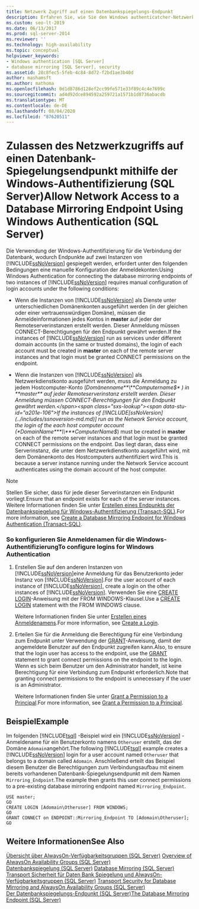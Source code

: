 ```yaml
---
title: Netzwerk Zugriff auf einen Datenbankspiegelungs-Endpunkt
description: Erfahren Sie, wie Sie den Windows authenticatcher-Netzwerk Zugriff auf einen Datenbankspiegelungs-Endpunkt für SQL Server erlauben.
ms.custom: seo-lt-2019
ms.date: 06/13/2017
ms.prod: sql-server-2014
ms.reviewer: ''
ms.technology: high-availability
ms.topic: conceptual
helpviewer_keywords:
- Windows authentication [SQL Server]
- database mirroring [SQL Server], security
ms.assetid: 28c8fec5-5feb-4c84-8d72-f2bd1ae3b40d
author: mashamsft
ms.author: mathoma
ms.openlocfilehash: 0d1d8786d128ef2cc99fe571e33f89c4c4e7699c
ms.sourcegitcommit: ad4d92dce894592a259721a1571b1d8736abacdb
ms.translationtype: MT
ms.contentlocale: de-DE
ms.lasthandoff: 08/04/2020
ms.locfileid: "87620511"
---
```

# <a name="allow-network-access-to-a-database-mirroring-endpoint-using-windows-authentication-sql-server"></a><span data-ttu-id="a201e-103">Zulassen des Netzwerkzugriffs auf einen Datenbank-Spiegelungsendpunkt mithilfe der Windows-Authentifizierung (SQL Server)</span><span class="sxs-lookup"><span data-stu-id="a201e-103">Allow Network Access to a Database Mirroring Endpoint Using Windows Authentication (SQL Server)</span></span>
  <span data-ttu-id="a201e-104">Die Verwendung der Windows-Authentifizierung für die Verbindung der Datenbank, wodurch Endpunkte auf zwei Instanzen von [!INCLUDE[ssNoVersion](../includes/ssnoversion-md.md)] gespiegelt werden, erfordert unter den folgenden Bedingungen eine manuelle Konfiguration der Anmeldekonten:</span><span class="sxs-lookup"><span data-stu-id="a201e-104">Using Windows Authentication for connecting the database mirroring endpoints of two instances of [!INCLUDE[ssNoVersion](../includes/ssnoversion-md.md)] requires manual configuration of login accounts under the following conditions:</span></span>  
  
-   <span data-ttu-id="a201e-105">Wenn die Instanzen von [!INCLUDE[ssNoVersion](../includes/ssnoversion-md.md)] als Dienste unter unterschiedlichen Domänenkonten ausgeführt werden (in der gleichen oder einer vertrauenswürdigen Domäne), müssen die Anmeldeinformationen jedes Kontos in **master** auf jeder der Remoteserverinstanzen erstellt werden. Dieser Anmeldung müssen CONNECT-Berechtigungen für den Endpunkt gewährt werden.</span><span class="sxs-lookup"><span data-stu-id="a201e-105">If the instances of [!INCLUDE[ssNoVersion](../includes/ssnoversion-md.md)] run as services under different domain accounts (in the same or trusted domains), the login of each account must be created in **master** on each of the remote server instances and that login must be granted CONNECT permissions on the endpoint.</span></span>  
  
-   <span data-ttu-id="a201e-106">Wenn die Instanzen von [!INCLUDE[ssNoVersion](../includes/ssnoversion-md.md)] als Netzwerkdienstkonto ausgeführt werden, muss die Anmeldung zu jedem Hostcomputer-Konto (*Domänenname***\\***Computername$* ) in **master** auf jeder Remoteserverinstanz erstellt werden. Dieser Anmeldung müssen CONNECT-Berechtigungen für den Endpunkt gewährt werden.</span><span class="sxs-lookup"><span data-stu-id="a201e-106">If the instances of [!INCLUDE[ssNoVersion](../includes/ssnoversion-md.md)] run as the Network Service account, the login of the each host computer account (*DomainName***\\***ComputerName$*) must be created in **master** on each of the remote server instances and that login must be granted CONNECT permissions on the endpoint.</span></span> <span data-ttu-id="a201e-107">Das liegt daran, dass eine Serverinstanz, die unter dem Netzwerkdienstkonto ausgeführt wird, mit dem Domänenkonto des Hostcomputers authentifiziert wird.</span><span class="sxs-lookup"><span data-stu-id="a201e-107">This is because a server instance running under the Network Service account authenticates using the domain account of the host computer.</span></span>  
  
> [!NOTE]  
>  <span data-ttu-id="a201e-108">Stellen Sie sicher, dass für jede dieser Serverinstanzen ein Endpunkt vorliegt.</span><span class="sxs-lookup"><span data-stu-id="a201e-108">Ensure that an endpoint exists for each of the server instances.</span></span> <span data-ttu-id="a201e-109">Weitere Informationen finden Sie unter [Erstellen eines Endpunkts der Datenbankspiegelung für Windows-Authentifizierung &#40;Transact-SQL&#41;](database-mirroring/create-a-database-mirroring-endpoint-for-windows-authentication-transact-sql.md).</span><span class="sxs-lookup"><span data-stu-id="a201e-109">For more information, see [Create a Database Mirroring Endpoint for Windows Authentication &#40;Transact-SQL&#41;](database-mirroring/create-a-database-mirroring-endpoint-for-windows-authentication-transact-sql.md).</span></span>  
  
### <a name="to-configure-logins-for-windows-authentication"></a><span data-ttu-id="a201e-110">So konfigurieren Sie Anmeldenamen für die Windows-Authentifizierung</span><span class="sxs-lookup"><span data-stu-id="a201e-110">To configure logins for Windows Authentication</span></span>  
  
1.  <span data-ttu-id="a201e-111">Erstellen Sie auf den anderen Instanzen von [!INCLUDE[ssNoVersion](../includes/ssnoversion-md.md)]eine Anmeldung für das Benutzerkonto jeder Instanz von [!INCLUDE[ssNoVersion](../includes/ssnoversion-md.md)].</span><span class="sxs-lookup"><span data-stu-id="a201e-111">For the user account of each instance of [!INCLUDE[ssNoVersion](../includes/ssnoversion-md.md)], create a login on the other instances of [!INCLUDE[ssNoVersion](../includes/ssnoversion-md.md)].</span></span> <span data-ttu-id="a201e-112">Verwenden Sie eine [CREATE LOGIN](/sql/t-sql/statements/create-login-transact-sql)-Anweisung mit der FROM WINDOWS-Klausel.</span><span class="sxs-lookup"><span data-stu-id="a201e-112">Use a [CREATE LOGIN](/sql/t-sql/statements/create-login-transact-sql) statement with the FROM WINDOWS clause.</span></span>  
  
     <span data-ttu-id="a201e-113">Weitere Informationen finden Sie unter [Erstellen eines Anmeldenamens](../relational-databases/security/authentication-access/create-a-login.md).</span><span class="sxs-lookup"><span data-stu-id="a201e-113">For more information, see [Create a Login](../relational-databases/security/authentication-access/create-a-login.md).</span></span>  
  
2.  <span data-ttu-id="a201e-114">Erteilen Sie für die Anmeldung die Berechtigung für eine Verbindung zum Endpunkt unter Verwendung der [GRANT](/sql/t-sql/statements/grant-transact-sql)-Anweisung, damit der angemeldete Benutzer auf den Endpunkt zugreifen kann.</span><span class="sxs-lookup"><span data-stu-id="a201e-114">Also, to ensure that the login user has access to the endpoint, use the [GRANT](/sql/t-sql/statements/grant-transact-sql) statement to grant connect permissions on the endpoint to the login.</span></span> <span data-ttu-id="a201e-115">Wenn es sich beim Benutzer um den Administrator handelt, ist keine Berechtigung für eine Verbindung zum Endpunkt erforderlich.</span><span class="sxs-lookup"><span data-stu-id="a201e-115">Note that granting connect permissions to the endpoint is unnecessary if the user is an Administrator.</span></span>  
  
     <span data-ttu-id="a201e-116">Weitere Informationen finden Sie unter [Grant a Permission to a Principal](../relational-databases/security/authentication-access/grant-a-permission-to-a-principal.md).</span><span class="sxs-lookup"><span data-stu-id="a201e-116">For more information, see [Grant a Permission to a Principal](../relational-databases/security/authentication-access/grant-a-permission-to-a-principal.md).</span></span>  
  
## <a name="example"></a><span data-ttu-id="a201e-117">Beispiel</span><span class="sxs-lookup"><span data-stu-id="a201e-117">Example</span></span>  
 <span data-ttu-id="a201e-118">Im folgenden [!INCLUDE[tsql](../includes/tsql-md.md)] -Beispiel wird ein [!INCLUDE[ssNoVersion](../includes/ssnoversion-md.md)] -Anmeldename für ein Benutzerkonto namens `Otheruser` erstellt, das der Domäne `Adomain`angehört.</span><span class="sxs-lookup"><span data-stu-id="a201e-118">The following [!INCLUDE[tsql](../includes/tsql-md.md)] example creates a [!INCLUDE[ssNoVersion](../includes/ssnoversion-md.md)] login for a user account named `Otheruser` that belongs to a domain called `Adomain`.</span></span> <span data-ttu-id="a201e-119">Anschließend erteilt das Beispiel diesem Benutzer die Berechtigungen zum Verbindungsaufbau mit einem bereits vorhandenen Datenbank-Spiegelungsendpunkt mit dem Namen `Mirroring_Endpoint`.</span><span class="sxs-lookup"><span data-stu-id="a201e-119">The example then grants this user connect permissions to a pre-existing database mirroring endpoint named `Mirroring_Endpoint`.</span></span>  
  
```  
USE master;  
GO  
CREATE LOGIN [Adomain\Otheruser] FROM WINDOWS;  
GO  
GRANT CONNECT on ENDPOINT::Mirroring_Endpoint TO [Adomain\Otheruser];  
GO  
```  
  
## <a name="see-also"></a><span data-ttu-id="a201e-120">Weitere Informationen</span><span class="sxs-lookup"><span data-stu-id="a201e-120">See Also</span></span>  
 <span data-ttu-id="a201e-121">[Übersicht über AlwaysOn-Verfügbarkeitsgruppen &#40;SQL Server&#41;](availability-groups/windows/overview-of-always-on-availability-groups-sql-server.md) </span><span class="sxs-lookup"><span data-stu-id="a201e-121">[Overview of AlwaysOn Availability Groups &#40;SQL Server&#41;](availability-groups/windows/overview-of-always-on-availability-groups-sql-server.md) </span></span>  
 <span data-ttu-id="a201e-122">[Datenbankspiegelung &#40;SQL Server&#41;](database-mirroring/database-mirroring-sql-server.md) </span><span class="sxs-lookup"><span data-stu-id="a201e-122">[Database Mirroring &#40;SQL Server&#41;](database-mirroring/database-mirroring-sql-server.md) </span></span>  
 <span data-ttu-id="a201e-123">[Transport Sicherheit für Daten Bank Spiegelung und AlwaysOn-Verfügbarkeitsgruppen &#40;SQL Server&#41;](database-mirroring/transport-security-database-mirroring-always-on-availability.md) </span><span class="sxs-lookup"><span data-stu-id="a201e-123">[Transport Security for Database Mirroring and AlwaysOn Availability Groups &#40;SQL Server&#41;](database-mirroring/transport-security-database-mirroring-always-on-availability.md) </span></span>  
 [<span data-ttu-id="a201e-124">Der Datenbankspiegelungs-Endpunkt &#40;SQL Server&#41;</span><span class="sxs-lookup"><span data-stu-id="a201e-124">The Database Mirroring Endpoint &#40;SQL Server&#41;</span></span>](database-mirroring/the-database-mirroring-endpoint-sql-server.md)  
  
  
